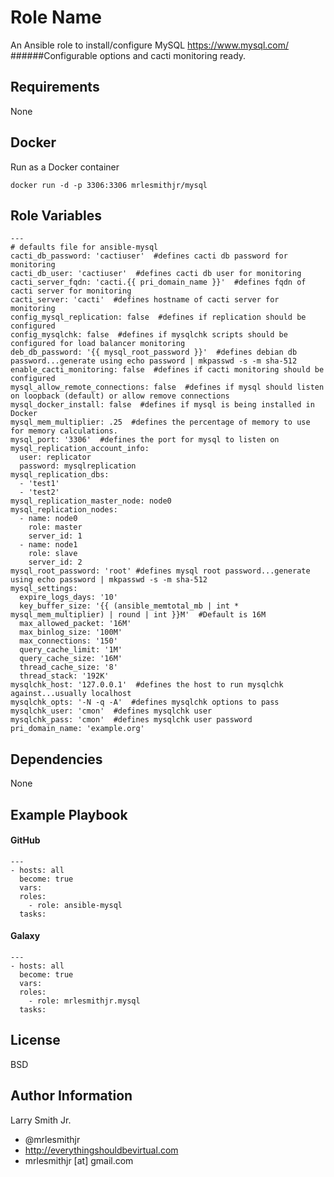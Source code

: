 Role Name
=========

An Ansible role to install/configure MySQL https://www.mysql.com/
######Configurable options and cacti monitoring ready.

Requirements
------------

None

Docker
------
Run as a Docker container  
````
docker run -d -p 3306:3306 mrlesmithjr/mysql
````

Role Variables
--------------

````
---
# defaults file for ansible-mysql
cacti_db_password: 'cactiuser'  #defines cacti db password for monitoring
cacti_db_user: 'cactiuser'  #defines cacti db user for monitoring
cacti_server_fqdn: 'cacti.{{ pri_domain_name }}'  #defines fqdn of cacti server for monitoring
cacti_server: 'cacti'  #defines hostname of cacti server for monitoring
config_mysql_replication: false  #defines if replication should be configured
config_mysqlchk: false  #defines if mysqlchk scripts should be configured for load balancer monitoring
deb_db_password: '{{ mysql_root_password }}'  #defines debian db password...generate using echo password | mkpasswd -s -m sha-512
enable_cacti_monitoring: false  #defines if cacti monitoring should be configured
mysql_allow_remote_connections: false  #defines if mysql should listen on loopback (default) or allow remove connections
mysql_docker_install: false  #defines if mysql is being installed in Docker
mysql_mem_multiplier: .25  #defines the percentage of memory to use for memory calculations.
mysql_port: '3306'  #defines the port for mysql to listen on
mysql_replication_account_info:
  user: replicator
  password: mysqlreplication
mysql_replication_dbs:
  - 'test1'
  - 'test2'
mysql_replication_master_node: node0
mysql_replication_nodes:
  - name: node0
    role: master
    server_id: 1
  - name: node1
    role: slave
    server_id: 2
mysql_root_password: 'root' #defines mysql root password...generate using echo password | mkpasswd -s -m sha-512
mysql_settings:
  expire_logs_days: '10'
  key_buffer_size: '{{ (ansible_memtotal_mb | int * mysql_mem_multiplier) | round | int }}M'  #Default is 16M
  max_allowed_packet: '16M'
  max_binlog_size: '100M'
  max_connections: '150'
  query_cache_limit: '1M'
  query_cache_size: '16M'
  thread_cache_size: '8'
  thread_stack: '192K'
mysqlchk_host: '127.0.0.1'  #defines the host to run mysqlchk against...usually localhost
mysqlchk_opts: '-N -q -A'  #defines mysqlchk options to pass
mysqlchk_user: 'cmon'  #defines mysqlchk user
mysqlchk_pass: 'cmon'  #defines mysqlchk user password
pri_domain_name: 'example.org'
````

Dependencies
------------

None

Example Playbook
----------------

#### GitHub
````
---
- hosts: all
  become: true
  vars:
  roles:
    - role: ansible-mysql
  tasks:
````
#### Galaxy
````
---
- hosts: all
  become: true
  vars:
  roles:
    - role: mrlesmithjr.mysql
  tasks:
````

License
-------

BSD

Author Information
------------------

Larry Smith Jr.
- @mrlesmithjr
- http://everythingshouldbevirtual.com
- mrlesmithjr [at] gmail.com
